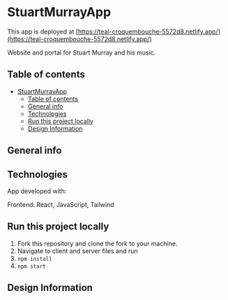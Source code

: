 # StuartMurrayApp

This app is deployed at [https://teal-croquembouche-5572d8.netlify.app/](https://teal-croquembouche-5572d8.netlify.app/)

Website and portal for Stuart Murray and his music.

## Table of contents

- [StuartMurrayApp](#stuartmurrayapp)
  - [Table of contents](#table-of-contents)
  - [General info](#general-info)
  - [Technologies](#technologies)
  - [Run this project locally](#run-this-project-locally)
  - [Design Information](#design-information)

## General info


## Technologies

App developed with:

Frontend: React, JavaScript, Tailwind
## Run this project locally

1. Fork this repository and clone the fork to your machine.
2. Navigate to client and server files and run
3. `npm install`
4. `npm start`

## Design Information

